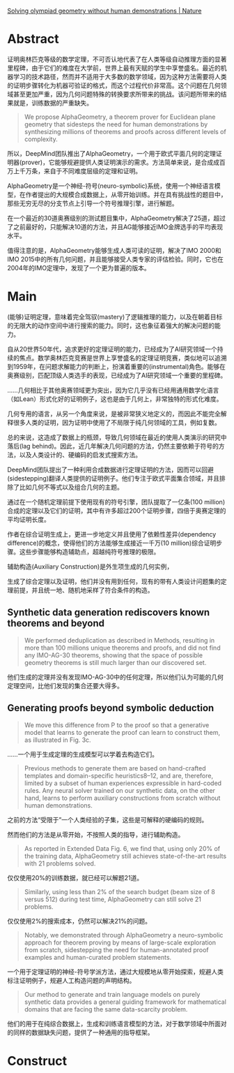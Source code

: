[Solving olympiad geometry without human demonstrations | Nature](https://www.nature.com/articles/s41586-023-06747-5)

# Abstract

证明奥林匹克等级的数学定理，不可否认地代表了在人类等级自动推理方面的显著里程碑，由于它们的难度在大学前，世界上最有天赋的学生中享誉盛名。最近的机器学习的技术路径，然而并不适用于大多数的数学领域，因为这种方法需要将人类的证明步骤转化为机器可验证的格式，而这个过程代价非常高。这个问题在几何领域甚至更加严重，因为几何问题特殊的转换要求所带来的挑战。该问题所带来的结果就是，训练数据的严重缺失。

> We propose AlphaGeometry, a theorem prover for Euclidean plane geometry that sidesteps the need for human demonstrations by synthesizing millions of theorems and proofs across different levels of complexity.

所以，DeepMind团队推出了AlphaGeometry，一个用于欧式平面几何的定理证明器(prover)，它能够规避提供人类证明演示的需求。方法简单来说，是合成成百万上千万条，来自于不同难度层级的定理和证明。

AlphaGeometry是一个神经-符号(neuro-symbolic)系统，使用一个神经语言模型，在作者提出的大规模合成数据上，从零开始训练。并在具有挑战性的题目中，那些无穷无尽的分支节点上引导一个符号推理引擎，进行解题。

在一个最近的30道奥赛级别的测试题目集中，AlphaGeometry解决了25道，超过了之前最好的，只能解决10道的方法，并且AG能够接近IMO金牌选手的平均表现水平。

值得注意的是，AlphaGeometry能够生成人类可读的证明，解决了IMO 2000和IMO 2015中的所有几何问题，并且能够接受人类专家的评估检验。同时，它也在2004年的IMO定理中，发现了一个更为普遍的版本。

# Main

(能够)证明定理，意味着完全驾驭(mastery)了逻辑推理的能力，以及在朝着目标的无限大的动作空间中进行搜索的能力。同时，这也象征着强大的解决问题的能力。

自从20世界50年代，追求更好的定理证明的能力，已经成为了AI研究领域一个持续的焦点。数学奥林匹克竞赛是世界上享誉盛名的定理证明竞赛，类似地可以追溯到1959年，在问题求解能力的判断上，扮演着重要的(instrumental)角色。能够在奥赛级别，匹配顶级人类选手的表现，已经成为了AI研究领域一个重要的里程碑。


……几何相比于其他奥赛领域更为突出，因为它几乎没有已经用通用数学化语言（如Lean）形式化好的证明例子，这也是由于几何上，非常独特的形式化难度。

几何专用的语言，从另一个角度来说，是被非常狭义地定义的，而因此不能完全解释很多人类的证明，因为证明中使用了不局限于纯几何领域的工具，例如复数。

总的来说，这造成了数据上的瓶颈，导致几何领域在最近的使用人类演示的研究中落后(lag behind)。因此，近几年解决几何问题的方法，仍然主要依赖于符号的方法，以及人类设计的、硬编码的启发式搜索方法。


DeepMind团队提出了一种利用合成数据进行定理证明的方法，因而可以回避(sidestepping)翻译人类提供的证明例子。他们专注于欧式平面集合领域，并且排除了比如几何不等式以及组合几何的主题。

通过在一个随机定理前提下使用现有的符号引擎，团队提取了一亿条(100 million)合成的定理以及它们的证明，其中有许多超过200个证明步骤，四倍于奥赛定理的平均证明长度。

作者在综合证明生成上，更进一步地定义并且使用了依赖性差异(dependency difference)的概念，使得他们的方法能够生成接近一千万(10 million)综合证明步骤。这些步骤能够构造辅助点，超越纯符号推理的极限。

辅助构造(Auxiliary Construction)是外生项生成的几何实例，

生成了综合定理以及证明，他们并没有用到任何，现有的带有人类设计问题集的定理前提，并且统一地、随机地采样了符合条件的构造。

## Synthetic data generation rediscovers known theorems and beyond

> We performed deduplication as described in Methods, resulting in more than 100 millions unique theorems and proofs, and did not find any IMO-AG-30 theorems, showing that the space of possible geometry theorems is still much larger than our discovered set.

他们生成的定理并没有发现IMO-AG-30中的任何定理，所以他们认为可能的几何定理空间，比他们发现的集合还要大得多。

## Generating proofs beyond symbolic deduction

> We move this difference from P to the proof so that a generative model that learns to generate the proof can learn to construct them, as illustrated in Fig. 3c.

……一个用于生成定理的生成模型可以学着去构造它们。

> Previous methods to generate them are based on hand-crafted templates and domain-specific heuristics8–12, and are, therefore, limited by a subset of human experiences expressible in hard-coded rules. Any neural solver trained on our synthetic data, on the other hand, learns to perform auxiliary constructions from scratch without human demonstrations.

之前的方法“受限于”一个人类经验的子集，这些是可解释的硬编码的规则。

然而他们的方法是从零开始，不按照人类的指导，进行辅助构造。

> As reported in Extended Data Fig. 6, we find that, using only 20% of the training data, AlphaGeometry still achieves state-of-the-art results with 21 problems solved.

仅仅使用20%的训练数据，就已经可以解题21道。

> Similarly, using less than 2% of the search budget (beam size of 8 versus 512) during test time, AlphaGeometry can still solve 21 problems.

仅仅使用2%的搜索成本，仍然可以解决21%的问题。

> Notably, we demonstrated through AlphaGeometry a neuro-symbolic approach for theorem proving by means of large-scale exploration from scratch, sidestepping the need for human-annotated proof examples and human-curated problem statements.

一个用于定理证明的神经-符号学派方法，通过大规模地从零开始探索，规避人类标注证明例子，规避人工构造问题的声明结构。

> Our method to generate and train language models on purely synthetic data provides a general guiding framework for mathematical domains that are facing the same data-scarcity problem.

他们的用于在纯综合数据上，生成和训练语言模型的方法，对于数学领域中所面对的同样的数据缺失问题，提供了一种通用的指导框架。

# Construct
